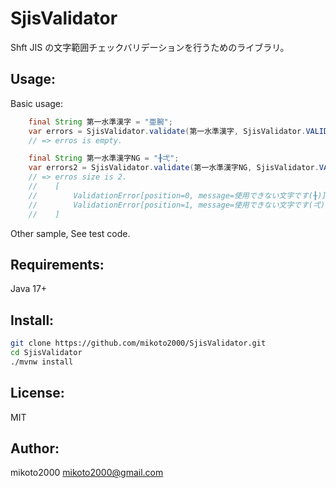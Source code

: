 # SjisValidator

Shft JIS の文字範囲チェックバリデーションを行うためのライブラリ。


## Usage:

Basic usage:

```java
    final String 第一水準漢字 = "亜腕";
    var errors = SjisValidator.validate(第一水準漢字, SjisValidator.VALID_AREA_第一水準漢字);
    // => erros is empty.

    final String 第一水準漢字NG = "╂弌";
    var errors2 = SjisValidator.validate(第一水準漢字NG, SjisValidator.VALID_AREA_第一水準漢字);
    // => erros size is 2.
    //    [
    //        ValidationError[position=0, message=使用できない文字です(╂)],
    //        ValidationError[position=1, message=使用できない文字です(弌)]
    //    ]
```

Other sample, See test code.


## Requirements:

Java 17+


## Install:

```sh
git clone https://github.com/mikoto2000/SjisValidator.git
cd SjisValidator
./mvnw install
```

## License:

MIT

## Author:

mikoto2000 <mikoto2000@gmail.com>

